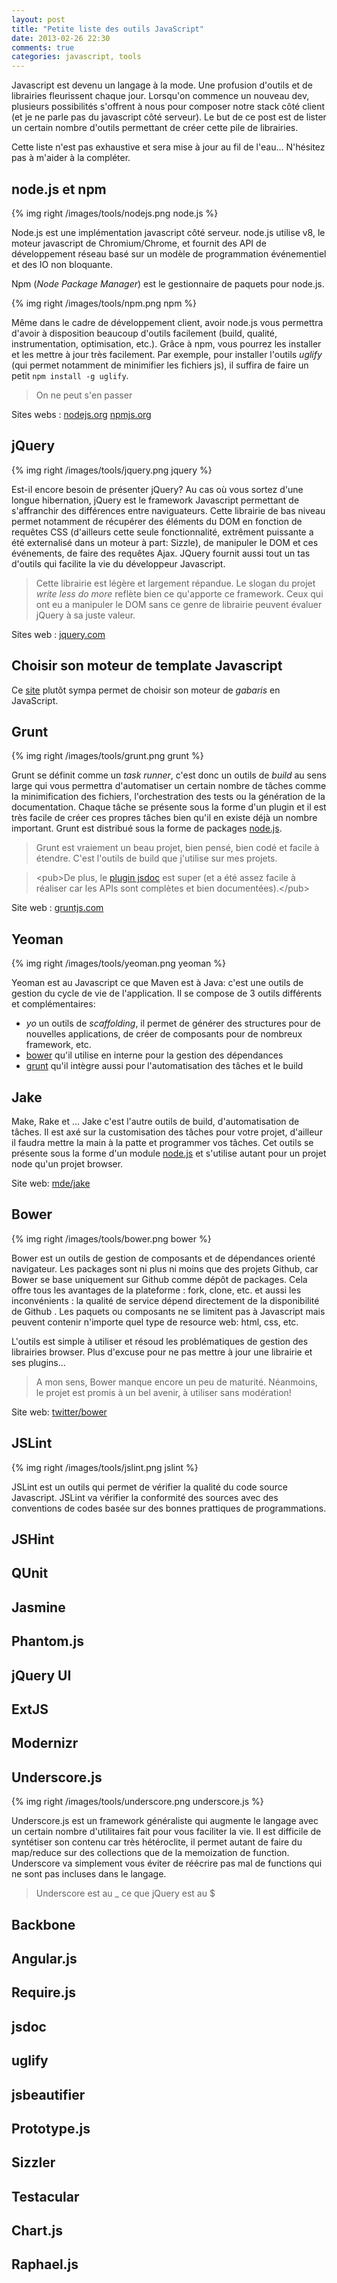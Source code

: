 ```yaml
---
layout: post
title: "Petite liste des outils JavaScript"
date: 2013-02-26 22:30
comments: true
categories: javascript, tools
---
```


Javascript est devenu un langage à la mode. Une profusion d'outils et de librairies fleurissent chaque jour. Lorsqu'on commence un nouveau dev, plusieurs possibilités s'offrent à nous pour composer notre stack côté client (et je ne parle pas du javascript côté serveur). Le but de ce post est de lister un certain nombre d'outils permettant de créer cette pile de librairies. 

Cette liste n'est pas exhaustive et sera mise à jour au fil de l'eau... N'hésitez pas à m'aider à la compléter.

<!-- more -->

## <a name="node"></a>node.js et npm

{% img right /images/tools/nodejs.png node.js %}

Node.js est une implémentation javascript côté serveur. node.js utilise v8, le moteur javascript de Chromium/Chrome, et fournit des API de développement réseau basé sur un modèle de programmation événementiel et des IO non bloquante. 

Npm (_Node Package Manager_) est le gestionnaire de paquets pour node.js. 

{% img right /images/tools/npm.png npm %}

Même dans le cadre de développement client, avoir node.js vous permettra d'avoir à disposition beaucoup d'outils facilement (build, qualité, instrumentation, optimisation, etc.). Grâce à npm, vous pourrez les installer et les mettre à jour très facilement. Par exemple, pour installer l'outils _uglify_ (qui permet notamment de minimifier les fichiers js), il suffira de faire un petit `npm install -g uglify`. 

> On ne peut s'en passer

Sites webs : [nodejs.org](http://nodejs.org) [npmjs.org](https://npmjs.org)

## <a name="jquery"></a>jQuery

{% img right /images/tools/jquery.png jquery %}

Est-il encore besoin de présenter jQuery? Au cas où vous sortez d'une longue hibernation, jQuery est le framework Javascript permettant de s'affranchir des différences entre naviguateurs. Cette librairie de bas niveau permet notamment de récupérer des éléments du DOM en fonction de requêtes CSS (d'ailleurs cette seule fonctionnalité, extrêment puissante a été externalisé dans un moteur à part: Sizzle), de manipuler le DOM et ces événements, de faire des requêtes Ajax. JQuery fournit aussi tout un tas d'outils qui facilite la vie du développeur Javascript. 

> Cette librairie est légère et largement répandue. Le slogan du projet  _write less do more_ reflète bien ce qu'apporte ce framework. Ceux qui ont eu a manipuler le DOM sans ce genre de librairie peuvent évaluer jQuery à sa juste valeur.

Sites web : [jquery.com](http://jquery.com)

## Choisir son moteur de template Javascript

Ce [site](http://garann.github.com/template-chooser/) plutôt sympa permet de choisir son moteur de _gabaris_ en JavaScript.


## <a name="grunt"></a>Grunt

{% img right /images/tools/grunt.png grunt %}

Grunt se définit comme un _task runner_, c'est donc un outils de _build_ au sens large qui vous permettra d'automatiser un certain nombre de tâches comme la minimification des fichiers, l'orchestration des tests ou la génération de la documentation. Chaque tâche se présente sous la forme d'un plugin et il est très facile de créer ces propres tâches bien qu'il en existe déjà un nombre important. Grunt est distribué sous la forme de packages [node.js](#node).

> Grunt est vraiement un beau projet, bien pensé, bien codé et facile à étendre. C'est l'outils de build que j'utilise sur mes projets. 

> &lt;pub&gt;De plus, le [plugin jsdoc](https://npmjs.org/package/grunt-jsdoc) est super (et a été assez facile à réaliser car les APIs sont complètes et bien documentées).&lt;/pub&gt;

Site web : [gruntjs.com](http://gruntjs.com)

## <a name="yeoman"></a>Yeoman

{% img right /images/tools/yeoman.png yeoman %}

Yeoman est au Javascript ce que Maven est à Java: c'est une outils de gestion du cycle de vie de l'application. Il se compose de 3 outils différents et complémentaires:

 * *yo* un outils de _scaffolding_, il permet de générer des structures pour de nouvelles applications, de créer de composants pour de nombreux framework, etc.
 * [bower](#bower) qu'il utilise en interne pour la gestion des dépendances
 * [grunt](#grunt) qu'il intègre aussi pour l'automatisation des tâches et le build

## Jake

Make, Rake et ... Jake c'est l'autre outils de build, d'automatisation de tâches. Il est axé sur la customisation des tâches pour votre projet, d'ailleur il faudra mettre la main à la patte et programmer vos tâches. Cet outils se présente sous la forme d'un module [node.js](#node) et s'utilise autant pour un projet node qu'un projet browser.

Site web: [mde/jake](https://github.com/mde/jake)

## <a name="bower"></a> Bower

{% img right /images/tools/bower.png bower %}

Bower est un outils de gestion de composants et de dépendances orienté navigateur. Les packages sont ni plus ni moins que des projets Github, car Bower se base uniquement sur Github comme dépôt de packages. Cela offre tous les avantages de la plateforme : fork, clone, etc. et aussi les inconvénients : la qualité de service dépend directement de la disponibilité de Github . Les paquets ou composants ne se limitent pas à Javascript mais peuvent contenir n'importe quel type de resource web: html, css, etc.

L'outils est simple à utiliser et résoud les problématiques de gestion des librairies browser. Plus d'excuse pour ne pas mettre à jour une librairie et ses plugins...

> A mon sens, Bower manque encore un peu de maturité. Néanmoins, le projet est promis à un bel avenir, à utiliser sans modération! 

Site web: [twitter/bower](http://twitter.github.com/bower/)

## <a name="jslint"></a> JSLint

{% img right /images/tools/jslint.png jslint %}

JSLint est un outils qui permet de vérifier la qualité du code source Javascript. JSLint va vérifier la conformité des sources avec des conventions de codes basée sur des bonnes prattiques de programmations.

## JSHint

## QUnit

## Jasmine

## Phantom.js

## jQuery UI

## ExtJS

## Modernizr

## Underscore.js

{% img right /images/tools/underscore.png underscore.js %}

Underscore.js est un framework généraliste qui augmente le langage avec un certain nombre d'utilitaires fait pour vous faciliter la vie. Il est difficile de syntétiser son contenu car très hétéroclite, il permet autant de faire du map/reduce sur des collections que de la memoization de function. Underscore va simplement vous éviter de réécrire pas mal de functions qui ne sont pas incluses dans le langage. 

> Underscore est au _  ce que jQuery est au $

## Backbone

## Angular.js

## Require.js

## jsdoc

## uglify

## jsbeautifier

## Prototype.js

## Sizzler

## Testacular

## Chart.js

## Raphael.js


